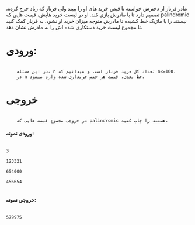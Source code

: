 مادر فرناز از دخترش خواسته تا قبض خرید های او را ببیند ولی فرناز که زیاد خرج کرده، تصمیم دارد تا با مادرش بازی کند.
او در لیست خرید هایش، قیمت هایی که palindromic نیستند را با ماژیک خط کشیده تا مادرش متوجه میزان خرید او نشود.
به فرناز کمک کنید تا مجموع لیست خرید دستکاری شده اش را به مادرش نشان دهد.
# ورودی:
<code>
    در این مسئله، n تعداد کل خرید فرناز است. و میدانیم که n<=100.
    در n خط بعدی، قیمت هر جنس خریداری شده وارد میشود.
</code>
<h1>خروجی</h1>
<code>
    در خروجی مجموع قیمت هایی که palindromic هستند را چاپ کنید.
</code>
<h4>ورودی نمونه:</h4>
<code>
3 <br>
123321<br>
654000<br>
456654<br>
</code>
<h4>خروجی نمونه:</h4>
<code>
579975
</code>